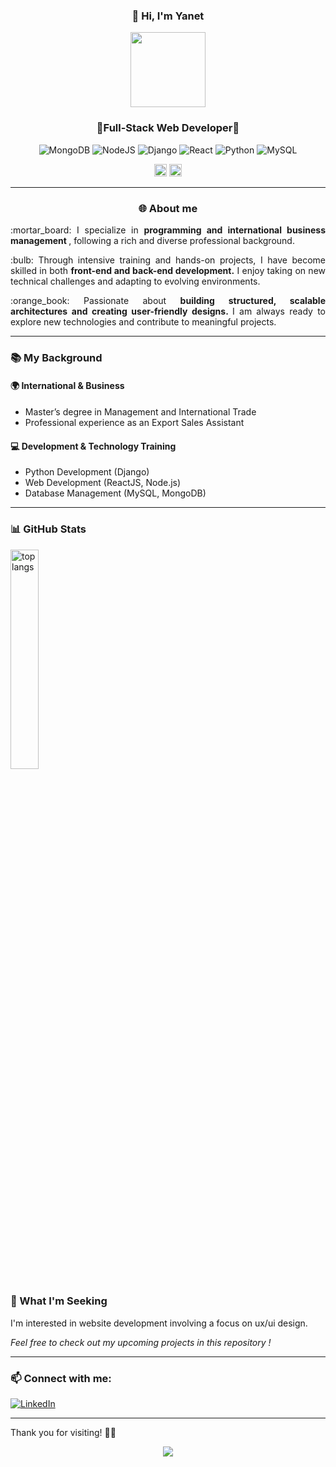 ###  <p align="center"> 👋 Hi, I'm Yanet</p> 
<div align="center">
  <img  src="https://github.com/user-attachments/assets/05e70c13-bc0a-44fb-a3a0-a8538eafbbc4"  width="120" height="120" >
</div>

### <p align="center">🌟Full-Stack Web Developer🌟</p>


<div align="center">
  
![MongoDB](https://img.shields.io/badge/MongoDB-%234ea94b.svg?style=flat&logo=mongodb&logoColor=white) ![NodeJS](https://img.shields.io/badge/node.js-6DA55F?style=flat&logo=node.js&logoColor=white) ![Django](https://img.shields.io/badge/django-%23092E20.svg?style=flat&logo=django&logoColor=white)  ![React](https://img.shields.io/badge/react-%2320232a.svg?style=flat&logo=react&logoColor=%2361DAFB)  ![Python](https://img.shields.io/badge/python-3670A0?style=flat&logo=python&logoColor=ffdd54) ![MySQL](https://img.shields.io/badge/mysql-4479A1.svg?style=flat&logo=mysql&logoColor=white)
 </div>

 <div align="center">
<img  src="https://github.com/user-attachments/assets/1ed82c65-d57f-4379-9784-c9065b971ba9"  width="20" height="20" >
<img  src="https://github.com/user-attachments/assets/5aaba004-49f3-433c-81d1-f48de99750d7"  width="20" height="20" >
</div>


________________________________________

###  <p align="center">🌐 About me </p> 

<p align="justify">:mortar_board: I specialize in <strong>programming and international business management </strong>, following a rich and diverse professional background. </p>

<p  align="justify"> :bulb: Through intensive training and hands-on projects, I have become skilled in both <strong>front-end and back-end development.</strong>  I enjoy taking on new technical challenges and adapting to evolving environments.</p>

<p  align="justify"> :orange_book: Passionate about  <strong> building structured, scalable architectures and creating user-friendly designs. </strong> I am always ready to explore new technologies and contribute to meaningful projects.</p>

________________________________________

### <p> 📚 My Background </p> 

#### 🌍 International & Business

- Master’s degree in Management and International Trade
- Professional experience as an Export Sales Assistant

#### 💻 Development & Technology Training

- Python Development (Django)
- Web Development (ReactJS, Node.js)
- Database Management (MySQL, MongoDB)

________________________________________

###  <p> 📊 GitHub  Stats </p>  

<img alt="top langs" width="30%" src="https://github-readme-stats.vercel.app/api/top-langs/?username=vi-ya&theme=catppuccin_latte&hide_border=false&include_all_commits=true&count_private=true&layout=compact"/>

### <p > 🌱 What I'm Seeking</p>     

<p>I'm interested in website development involving a focus on ux/ui design.</p>

<em><p>Feel free to check out my upcoming projects in this repository !</p></em>
________________________________________

### <p> 📫 Connect  with me:</p>   

[![LinkedIn](https://img.shields.io/badge/LinkedIn-%230077B5.svg?logo=linkedin&logoColor=white)](https://linkedin.com/in/yanet-villa) 
<br>
________________________________________

<p>Thank you for visiting! 👩‍💻
<div align="center">
  
![](https://quotes-github-readme.vercel.app/api?type=horizontal&theme=light)

</div>
